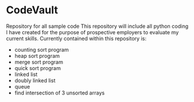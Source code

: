 # CodeVault
Repository for all sample code
This repository will include all python coding I have created for the purpose of prospective employers to evaluate my current skills. 
Currently contained within this repository is:
  - counting sort program
  - heap sort program
  - merge sort program
  - quick sort program
  - linked list
  - doubly linked list
  - queue
  - find intersection of 3 unsorted arrays
  
  
  
